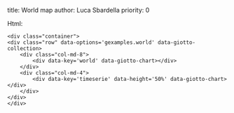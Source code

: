 title: World map
author: Luca Sbardella
priority: 0


<div class="container">
<div class="row" data-options='gexamples.world' data-giotto-collection>
    <div class="col-md-8">
        <div data-key='world' data-giotto-chart></div>
    </div>
    <div class="col-md-4">
        <div data-key='timeserie' data-height='50%' data-giotto-chart></div>
    </div>
</div>
</div>

Html:

    <div class="container">
    <div class="row" data-options='gexamples.world' data-giotto-collection>
        <div class="col-md-8">
            <div data-key='world' data-giotto-chart></div>
        </div>
        <div class="col-md-4">
            <div data-key='timeserie' data-height='50%' data-giotto-chart></div>
        </div>
    </div>
    </div>
